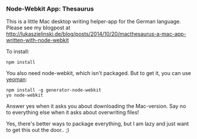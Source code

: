 ### Node-Webkit App: Thesaurus

This is a little Mac desktop writing helper-app for the German language. Please see my blogpost at http://lukaszielinski.de/blog/posts/2014/10/20/macthesaurus-a-mac-app-written-with-node-webkit

To install:

    npm install

You also need node-webkit, which isn't packaged. But to get it, you can use [yeoman](http://yeoman.io):

    npm install -g generator-node-webkit
    yo node-webkit

Answer yes when it asks you about downloading the Mac-version. Say no to everything else when it asks about overwriting files!

Yes, there's better ways to package everything, but I am lazy and just want to get this out the door.. ;)
